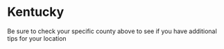 # Kentucky
Be sure to check your specific county above to see if you have additional tips for your location